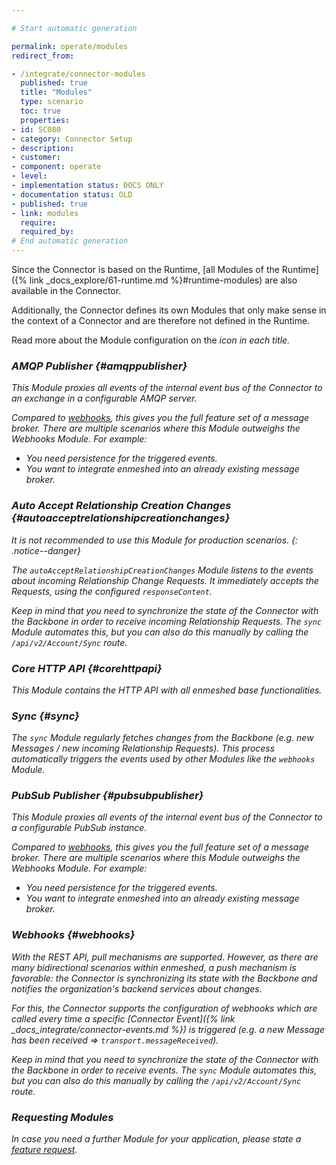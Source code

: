 ```yaml
---

# Start automatic generation

permalink: operate/modules
redirect_from:

- /integrate/connector-modules
  published: true
  title: "Modules"
  type: scenario
  toc: true
  properties:
- id: SC080
- category: Connector Setup
- description:
- customer:
- component: operate
- level:
- implementation status: DOCS ONLY
- documentation status: OLD
- published: true
- link: modules
  require:
  required_by: 
# End automatic generation
---
```


Since the Connector is based on the Runtime, [all Modules of the Runtime]({% link _docs_explore/61-runtime.md %}#runtime-modules) are also available in the Connector.

Additionally, the Connector defines its own Modules that only make sense in the context of a Connector and are therefore not defined in the Runtime.

Read more about the Module configuration on the <i class="fas fa-fw fa-cog"/> icon in each title.

### AMQP Publisher <a href="{% link _docs_operate/configuration.md %}#amqppublisher"><i class="fas fa-fw fa-cog"/></a> {#amqppublisher}

This Module proxies all events of the internal event bus of the Connector to an exchange in a configurable AMQP server.

Compared to [webhooks](#webhooks), this gives you the full feature set of a message broker. There are multiple scenarios where this Module outweighs the Webhooks Module. For example:

- You need persistence for the triggered events.
- You want to integrate enmeshed into an already existing message broker.

### Auto Accept Relationship Creation Changes <a href="{% link _docs_operate/configuration.md %}#autoacceptrelationshipcreationchanges"><i class="fas fa-fw fa-cog"/></a> {#autoacceptrelationshipcreationchanges}

It is not recommended to use this Module for production scenarios.
{: .notice--danger}

The `autoAcceptRelationshipCreationChanges` Module listens to the events about incoming Relationship Change Requests. It immediately accepts the Requests, using the configured `responseContent`.

Keep in mind that you need to synchronize the state of the Connector with the Backbone in order to receive incoming Relationship Requests. The `sync` Module automates this, but you can also do this manually by calling the `/api/v2/Account/Sync` route.

### Core HTTP API <a href="{% link _docs_operate/configuration.md %}#corehttpapi"><i class="fas fa-fw fa-cog"/></a> {#corehttpapi}

This Module contains the HTTP API with all enmeshed base functionalities.

### Sync <a href="{% link _docs_operate/configuration.md %}#sync"><i class="fas fa-fw fa-cog"/></a> {#sync}

The `sync` Module regularly fetches changes from the Backbone (e.g. new Messages / new incoming Relationship Requests). This process automatically triggers the events used by other Modules like the `webhooks` Module.

### PubSub Publisher <a href="{% link _docs_operate/configuration.md %}#pubsubpublisher"><i class="fas fa-fw fa-cog"/></a> {#pubsubpublisher}

This Module proxies all events of the internal event bus of the Connector to a configurable PubSub instance.

Compared to [webhooks](#webhooks), this gives you the full feature set of a message broker. There are multiple scenarios where this Module outweighs the Webhooks Module. For example:

- You need persistence for the triggered events.
- You want to integrate enmeshed into an already existing message broker.

### Webhooks <a href="{% link _docs_operate/configuration.md %}#webhooks"><i class="fas fa-fw fa-cog"/></a> {#webhooks}

With the REST API, pull mechanisms are supported. However, as there are many bidirectional scenarios within enmeshed, a push mechanism is favorable: the Connector is synchronizing its state with the Backbone and notifies the organization's backend services about changes.

For this, the Connector supports the configuration of webhooks which are called every time a specific [Connector Event]({% link _docs_integrate/connector-events.md %}) is triggered (e.g. a new Message has been received => `transport.messageReceived`).

Keep in mind that you need to synchronize the state of the Connector with the Backbone in order to receive events. The `sync` Module automates this, but you can also do this manually by calling the `/api/v2/Account/Sync` route.

### Requesting Modules

In case you need a further Module for your application, please state a [feature request](https://github.com/nmshd/feedback/issues/new?assignees=&labels=enhancement&projects=&template=feature_request.md&title=%5BFEATURE%5D+).
